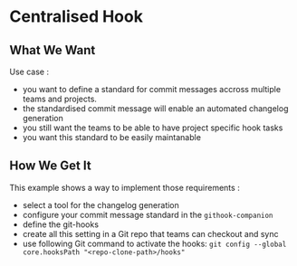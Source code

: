 Centralised Hook
===

## What We Want

Use case :
- you want to define a standard for commit messages accross multiple teams and projects.
- the standardised commit message will enable an automated changelog generation
- you still want the teams to be able to have project specific hook tasks
- you want this standard to be easily maintanable

## How We Get It

This example shows a way to implement those requirements :
- select a tool for the changelog generation
- configure your commit message standard in the `githook-companion`
- define the git-hooks
- create all this setting in a Git repo that teams can checkout and sync
- use following Git command to activate the hooks: `git config --global core.hooksPath "<repo-clone-path>/hooks"`
